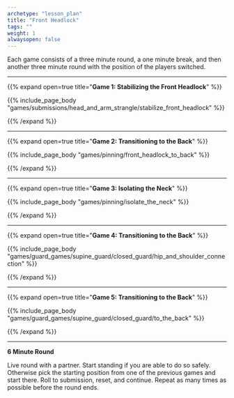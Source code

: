 ```yaml
--- 
archetype: "lesson_plan" 
title: "Front Headlock"
tags: ""
weight: 1
alwaysopen: false 
---
```




Each game consists of a three minute round, a one minute break, and then another three minute round with the position of the players switched. 

---
{{% expand open=true title="**Game 1: Stabilizing the Front Headlock**" %}}

{{% include_page_body "games/submissions/head_and_arm_strangle/stabilize_front_headlock" %}}

{{% /expand %}}

---
{{% expand open=true title="**Game 2: Transitioning to the Back**" %}}

{{% include_page_body "games/pinning/front_headlock_to_back" %}}

{{% /expand %}}

---
{{% expand open=true title="**Game 3: Isolating the Neck**" %}}

{{% include_page_body "games/pinning/isolate_the_neck" %}}

{{% /expand %}}

---
{{% expand open=true title="**Game 4: Transitioning to the Back**" %}}

{{% include_page_body "games/guard_games/supine_guard/closed_guard/hip_and_shoulder_connection" %}}

{{% /expand %}}

---
{{% expand open=true title="**Game 5: Transitioning to the Back**" %}}


{{% include_page_body "games/guard_games/supine_guard/closed_guard/to_the_back" %}}

{{% /expand %}}

---
**6 Minute Round**

Live round with a partner. Start standing if you are able to do so safely. Otherwise pick the starting position from one of the previous games and start there. Roll to submission, reset, and continue. Repeat as many times as possible before the round ends. 



